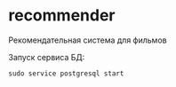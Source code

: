 # recommender
Рекомендательная система для фильмов

Запуск сервиса БД:
```
sudo service postgresql start
```